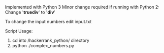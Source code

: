 Implemented with Python 3
Minor change required if running with Python 2:
  Change '__truediv__' to '__div__'
  
To change the input numbers edit input.txt

Script Usage:
1. cd into /hackerrank_python/ directory
2. python ./complex_numbers.py
